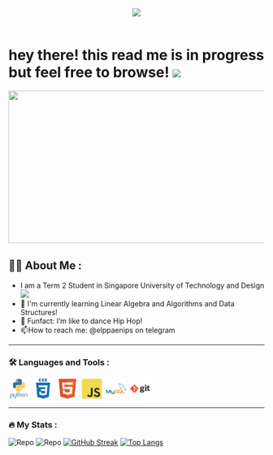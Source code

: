 <div id="header" align="center">
  <img src="https://media.giphy.com/media/M9gbBd9nbDrOTu1Mqx/giphy.gif" width="100"/>
</div>

<div align="center">
  <img src="https://komarev.com/ghpvc/?username=p-ineapple&style=flat-square&color=blue" alt=""/>
</div>
<h1>
  hey there! this read me is in progress but feel free to browse!
  <img src="https://media.giphy.com/media/hvRJCLFzcasrR4ia7z/giphy.gif" width="30px"/>
</h1>
<div align="center">
  <img src="https://media.giphy.com/media/dWesBcTLavkZuG35MI/giphy.gif" width="600" height="300"/>
</div>

## :woman_technologist: About Me :

- I am a Term 2 Student in Singapore University of Technology and Design <img src="https://media.giphy.com/media/WUlplcMpOCEmTGBtBW/giphy.gif" width="30">
- 🔭 I'm currently learning Linear Algebra and Algorithms and Data Structures!
- 💃 Funfact: I’m like to dance Hip Hop!
- :mailbox:How to reach me: @elppaenips on telegram
---

### :hammer_and_wrench: Languages and Tools :
<div>
  <img src="https://github.com/devicons/devicon/blob/master/icons/python/python-original-wordmark.svg" title="Python" alt="Java" width="40" height="40"/>&nbsp;
  <img src="https://github.com/devicons/devicon/blob/master/icons/css3/css3-plain-wordmark.svg"  title="CSS3" alt="CSS" width="40" height="40"/>&nbsp;
  <img src="https://github.com/devicons/devicon/blob/master/icons/html5/html5-original.svg" title="HTML5" alt="HTML" width="40" height="40"/>&nbsp;
  <img src="https://github.com/devicons/devicon/blob/master/icons/javascript/javascript-original.svg" title="JavaScript" alt="JavaScript" width="40" height="40"/>&nbsp;
  <img src="https://github.com/devicons/devicon/blob/master/icons/mysql/mysql-original-wordmark.svg" title="MySQL"  alt="MySQL" width="40" height="40"/>&nbsp;
  <img src="https://github.com/devicons/devicon/blob/master/icons/git/git-original-wordmark.svg" title="Git" **alt="Git" width="40" height="40"/>
</div>

---

### :fire: My Stats :
![Repo](https://github-readme-stats.vercel.app/api/pin/?username=p-ineapple&repo=CapstoneprojectFinal&show_icons=true&theme=monokai)
![Repo](https://github-readme-stats.vercel.app/api/pin/?username=p-ineapple&repo=gavi&show_icons=true&theme=monokai)
[![GitHub Streak](http://github-readme-streak-stats.herokuapp.com?user=p-ineapple&theme=dark&background=000000)](https://git.io/streak-stats)
[![Top Langs](https://github-readme-stats.vercel.app/api/top-langs/?username=p-ineapple&layout=compact&theme=vision-friendly-dark)](https://github.com/anuraghazra/github-readme-stats)
